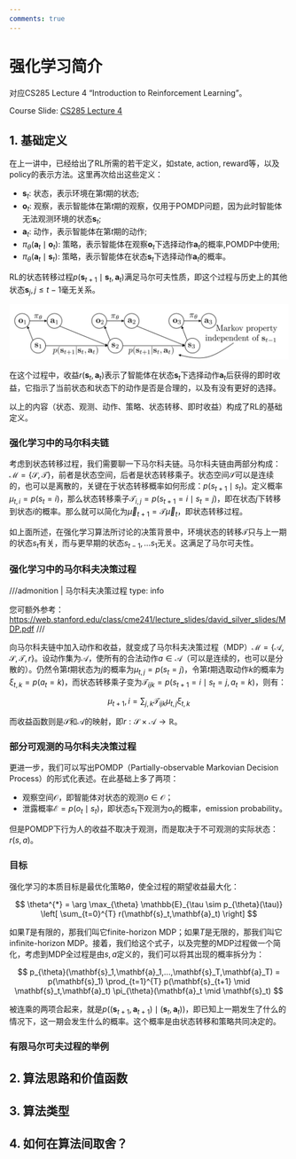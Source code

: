 ```yaml
---
comments: true
---
```

# 强化学习简介

对应CS285 Lecture 4 “Introduction to Reinforcement Learning”。

Course Slide: [CS285 Lecture 4](https://rail.eecs.berkeley.edu/deeprlcourse/deeprlcourse/static/slides/lec-4.pdf)

## 1. 基础定义

在上一讲中，已经给出了RL所需的若干定义，如state, action, reward等，以及policy的表示方法。这里再次给出这些定义：

- $\mathbf{s}_t$: 状态，表示环境在第$t$期的状态;
- $\mathbf{o}_t$: 观察，表示智能体在第$t$期的观察，仅用于POMDP问题，因为此时智能体无法观测环境的状态$\mathbf{s}_t$;
- $\mathbf{a}_t$: 动作，表示智能体在第$t$期的动作;
- $\pi_\theta(\mathbf{a}_t \mid \mathbf{o}_t)$: 策略，表示智能体在观察$\mathbf{o}_t$下选择动作$\mathbf{a}_t$的概率,POMDP中使用;
- $\pi_\theta(\mathbf{a}_t \mid \mathbf{s}_t)$: 策略，表示智能体在状态$\mathbf{s}_t$下选择动作$\mathbf{a}_t$的概率。

RL的状态转移过程$p(\mathbf{s}_{t+1} \mid \mathbf{s}_t, \mathbf{a}_t)$满足马尔可夫性质，即这个过程与历史上的其他状态$\mathbf{s}_{j}, j \leq t-1$毫无关系。

![1681371069937](image/2_ImitationLearning/1681371069937.png)

在这个过程中，收益$r(\mathbf{s}_t,\mathbf{a}_t)$表示了智能体在状态$\mathbf{s}_t$下选择动作$\mathbf{a}_t$后获得的即时收益，它指示了当前状态和状态下的动作是否是合理的，以及有没有更好的选择。

以上的内容（状态、观测、动作、策略、状态转移、即时收益）构成了RL的基础定义。

### 强化学习中的马尔科夫链

考虑到状态转移过程，我们需要聊一下马尔科夫链。马尔科夫链由两部分构成：$\mathcal{M} = \{\mathcal{S},\mathcal{T}\}$，前者是状态空间，后者是状态转移乘子。状态空间$\mathcal{S}$可以是连续的，也可以是离散的，关键在于状态转移概率如何形成：$p(s_{t+1} \mid s_t)$。定义概率$\mu_{t,i} = p(s_t = i)$，那么状态转移乘子$\mathcal{T}_{i,j} = p(s_{t+1} = i \mid s_t = j)$，即在状态$j$下转移到状态$i$的概率。那么就可以简化为$\vec \mu_{t+1} = \mathcal{T} \vec \mu_t$，即状态转移过程。

如上面所述，在强化学习算法所讨论的决策背景中，环境状态的转移$\mathcal{T}$只与上一期的状态$s_t$有关，而与更早期的状态$s_{t-1},...s_1$无关。这满足了马尔可夫性。

### 强化学习中的马尔科夫决策过程

///admonition | 马尔科夫决策过程
    type: info

您可额外参考：<https://web.stanford.edu/class/cme241/lecture_slides/david_silver_slides/MDP.pdf>
///

向马尔科夫链中加入动作和收益，就变成了马尔科夫决策过程（MDP）$\mathcal{M} = \{\mathcal{A},\mathcal{S},\mathcal{T},r\}$。设动作集为$\mathcal{A}$，使所有的合法动作$a \in \mathcal{A}$（可以是连续的，也可以是分散的）。仍然令第$t$期状态为$j$的概率为$\mu_{t,j} = p(s_t = j)$，令第$t$期选取动作$k$的概率为$\xi_{t,k} = p(a_t = k)$，而状态转移乘子变为$\mathcal{T}_{ijk} = p(s_{t+1}=i \mid s_t = j,a_t = k)$，则有：

$$
\mu_{t+1},i = \sum_{j,k} \mathcal{T}_{ijk} \mu_{t,j} \xi_{t,k}
$$

而收益函数则是$\mathcal{S}$和$\mathcal{A}$的映射，即$r:\mathcal{S} \times \mathcal{A} \to \mathbb{R}$。

### 部分可观测的马尔科夫决策过程

更进一步，我们可以写出POMDP（Partially-observable Markovian Decision Process）的形式化表述。在此基础上多了两项：

- 观察空间$\mathcal{O}$，即智能体对状态的观测$o \in \mathcal{O}$；
- 泄露概率$\mathcal{E} = p(o_t \mid s_t)$，即状态$s_t$下观测为$o_t$的概率，emission probability。

但是POMDP下行为人的收益不取决于观测，而是取决于不可观测的实际状态：$r(s,a)$。

### 目标

强化学习的本质目标是最优化策略$\theta$，使全过程的期望收益最大化：

$$
\theta^{*} = \arg \max_{\theta} \mathbb{E}_{\tau \sim p_{\theta}(\tau)} \left[ \sum_{t=0}^{T} r(\mathbf{s}_t,\mathbf{a}_t) \right]
$$

如果$T$是有限的，那我们叫它finite-horizon MDP；如果$T$是无限的，那我们叫它infinite-horizon MDP。接着，我们给这个式子，以及完整的MDP过程做一个简化，考虑到MDP全过程是由$s,a$定义的，我们可以将其出现的概率拆分为：

$$
p_{\theta}(\mathbf{s}_1,\mathbf{a}_1,...,\mathbf{s}_T,\mathbf{a}_T) = p(\mathbf{s}_1) \prod_{t=1}^{T} p(\mathbf{s}_{t+1} \mid \mathbf{s}_t,\mathbf{a}_t) \pi_{\theta}(\mathbf{a}_t \mid \mathbf{s}_t)
$$

被连乘的两项合起来，就是$p((\mathbf{s}_{t+1}, \mathbf{a}_{t+1}) \mid (\mathbf{s}_t,\mathbf{a}_t))$，即已知上一期发生了什么的情况下，这一期会发生什么的概率。这个概率是由状态转移和策略共同决定的。

### 有限马尔可夫过程的举例


## 2. 算法思路和价值函数

## 3. 算法类型

## 4. 如何在算法间取舍？
